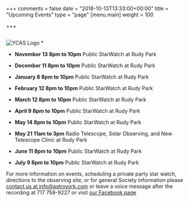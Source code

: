 +++
comments = false
date = "2018-10-13T13:33:00+00:00"
title = "Upcoming Events"
type = "page"
[menu.main]
weight = 100

+++

## 
![YCAS Logo](../img/YCAS2018b.jpg "York County Astronomical Society")
*

* **November 13 8pm to 10pm** Public StarWatch at Rudy Park

* **December 11 8pm to 10pm** Public StarWatch at Rudy Park

* **January 8 8pm to 10pm** Public StarWatch at Rudy Park

* **February 12 8pm to 10pm** Public StarWatch at Rudy Park

* **March 12 8pm to 10pm** Public StarWatch at Rudy Park

* **April 9 8pm to 10pm** Public StarWatch at Rudy Park

* **May 14 8pm to 10pm** Public StarWatch at Rudy Park

* **May 21 11am to 3pm** Radio Telescope, Solar Observing, and New Telescope Clinic at Rudy Park

* **June 11 8pm to 10pm** Public StarWatch at Rudy Park

* **July 9 8pm to 10pm** Public StarWatch at Rudy Park

For more information on events, scheduling a private party star watch, directions to the observing site, or for general Society information please [contact us at info@astroyork.com](info@astroyork.com) or leave a voice message after the recording at 717 759-9227 or visit [our Facebook page](https://www.facebook.com/astroyork)

